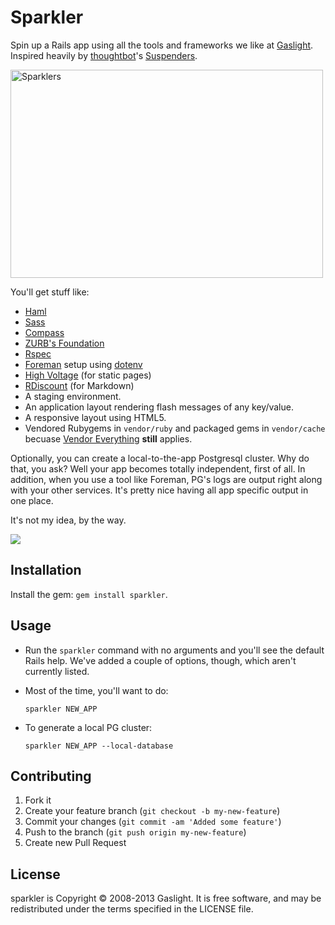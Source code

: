 # Sparkler

Spin up a Rails app using all the tools and frameworks we like at [Gaslight][].
Inspired heavily by [thoughtbot](http://thoughtbot.com)'s
[Suspenders](https://github.com/thoughtbot/suspenders).

<a href="http://www.flickr.com/photos/blackmanvision/2601602513/" title="Sparklers by BlackmanVision, on Flickr"><img src="http://farm4.staticflickr.com/3229/2601602513_f9c989ac0a.jpg" width="500" height="333" alt="Sparklers"></a>

You'll get stuff like:

* [Haml](http://haml.info/)
* [Sass](http://sass-lang.com/)
* [Compass](http://compass-style.org)
* [ZURB's Foundation](http://foundation.zurb.com/)
* [Rspec](https://www.relishapp.com/rspec)
* [Foreman](http://ddollar.github.com/foreman/) setup using
  [dotenv](https://github.com/bkeepers/dotenv)
* [High Voltage][] (for static pages)
* [RDiscount][] (for Markdown)
* A staging environment.
* An application layout rendering flash messages of any key/value.
* A responsive layout using HTML5.
* Vendored Rubygems in `vendor/ruby` and packaged gems in `vendor/cache`
  becuase [Vendor Everything][] **still** applies.

Optionally, you can create a local-to-the-app Postgresql cluster. Why do that,
you ask? Well your app becomes totally independent, first of all. In addition,
when you use a tool like Foreman, PG's logs are output right along with your
other services. It's pretty nice having all app specific output in one place.

It's not my idea, by the way.

![](http://cdmwebs.com/s/Peter_van_Hardenberg_%28pvh%29_on_Twitter-20120909-215619.jpg)

## Installation

Install the gem: `gem install sparkler`.

## Usage

* Run the `sparkler` command with no arguments and you'll see the default Rails
  help. We've added a couple of options, though, which aren't currently listed.
* Most of the time, you'll want to do:

  `sparkler NEW_APP`

* To generate a local PG cluster:

  `sparkler NEW_APP --local-database`

## Contributing

1. Fork it
2. Create your feature branch (`git checkout -b my-new-feature`)
3. Commit your changes (`git commit -am 'Added some feature'`)
4. Push to the branch (`git push origin my-new-feature`)
5. Create new Pull Request

## License

sparkler is Copyright © 2008-2013 Gaslight. It is free software, and may be redistributed under
the terms specified in the LICENSE file.

[Gaslight]: http://gaslight.co
[Vendor Everything]: http://ryan.mcgeary.org/2011/02/09/vendor-everything-still-applies/
[RDiscount]: https://github.com/rtomayko/rdiscount
[High Voltage]: https://github.com/thoughtbot/high_voltage
